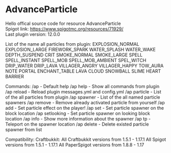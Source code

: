 # AdvanceParticle
Hello offical source code for resource AdvanceParticle 	
Spigot link: https://www.spigotmc.org/resources/71929/ 	
Last plugin version: 12.0.0 

List of the name all particles from plugin:
EXPLOSION_NORMAL
EXPLOSION_LARGE
FIREWORK_SPARK
WATER_SPLASH
WATER_WAKE
DEPTH_SUSPEND
CRIT
SMOKE_NORMAL
SMOKE_LARGE
SPELL
SPELL_INSTANT
SPELL_MOB
SPELL_MOB_AMBIENT
SPEL_WITCH
DRIP_WATER
DRIP_LAVA
VILLAGER_ANGRY
VILLAGER_HAPPY
TOW_AURA
NOTE
PORTAL
ENCHANT_TABLE
LAVA
CLOUD
SNOWBALL
SLIME
HEART
BARRIER

Commands:
/ap - Default help
/ap help - Show all commands from plugin
/ap reload - Reload plugin messages.yml and config.yml
/ap particle - List of the all particles from plugin
/ap spawner - List of the all named particle spawners
/ap remove - Remove already activated particle from yourself
/ap add <particle> - Set particle effect on the player!
/ap set <spawnerName> <particle> - Set particle spawner on the block location
/ap setlooking <spawnerName> <particle> - Set particle spawner on looking block location
/ap info <spawnerName> - Show more information about the spawner
/ap tp <spawnerName> - Teleport on the spawner location
/ap delete <spawnName> - Delete existed particle spawner from list

Compatibility:
Craftbukkit:
All Craftbukkit versions from 1.5.1 - 1.17.1
All Spigot versions from 1.5.1 - 1.17.1
All PaperSpigot versions from 1.8.8 - 1.17

